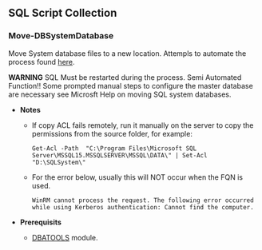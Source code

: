 ## SQL Script Collection 
    
### Move-DBSystemDatabase

Move System database files to a new location.  Attempls to automate the process found [here](https://learn.microsoft.com/en-us/sql/relational-databases/databases/move-system-databases?view=sql-server-ver16).

**WARNING** SQL Must be restarted during the process. Semi Automated Function!! Some prompted manual steps to configure the master database are necessary see Microsft Help on moving SQL system databases.

- **Notes**

    - If copy ACL fails remotely, run it manually on the server to copy the permissions from the source folder, for example:

        `Get-Acl -Path  "C:\Program Files\Microsoft SQL Server\MSSQL15.MSSQLSERVER\MSSQL\DATA\" | Set-Acl "D:\SQLSystem\"`

    - For the error below, usually this will NOT occur when the FQN is used.

        `WinRM cannot process the request. The following error occurred while using Kerberos authentication: Cannot find the computer. `

- **Prerequisits**
    -  [DBATOOLS](https://dbatools.io/download/) module.



